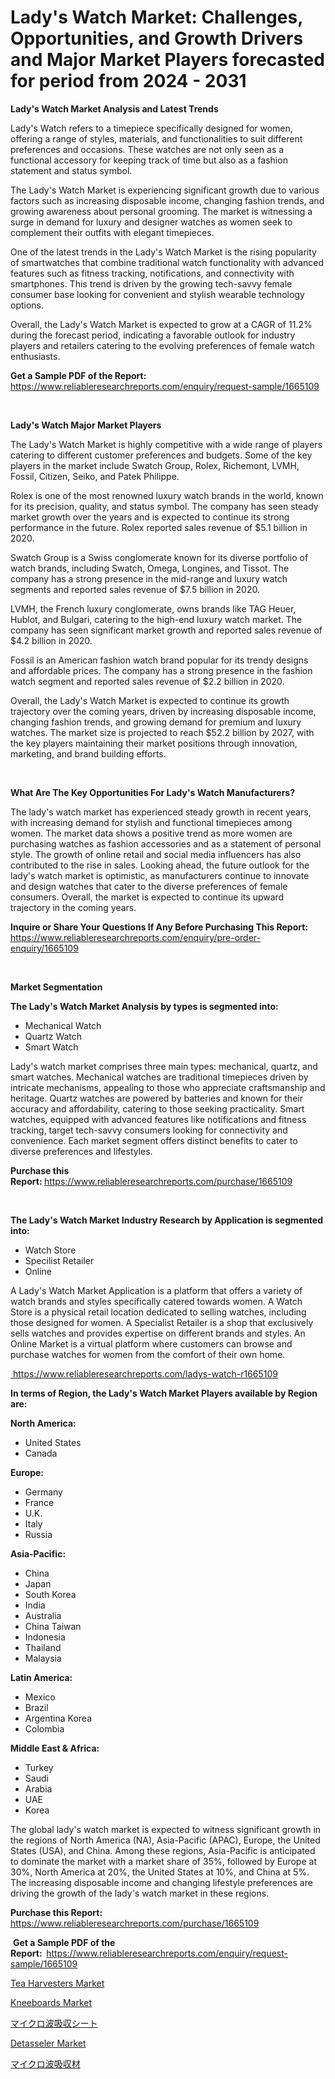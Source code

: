 <p><h1>Lady's Watch Market: Challenges, Opportunities, and Growth Drivers and Major Market Players forecasted for period from 2024 - 2031</h1></p><p><strong>Lady's Watch Market Analysis and Latest Trends</strong></p>
<p><p>Lady's Watch refers to a timepiece specifically designed for women, offering a range of styles, materials, and functionalities to suit different preferences and occasions. These watches are not only seen as a functional accessory for keeping track of time but also as a fashion statement and status symbol.</p><p>The Lady's Watch Market is experiencing significant growth due to various factors such as increasing disposable income, changing fashion trends, and growing awareness about personal grooming. The market is witnessing a surge in demand for luxury and designer watches as women seek to complement their outfits with elegant timepieces.</p><p>One of the latest trends in the Lady's Watch Market is the rising popularity of smartwatches that combine traditional watch functionality with advanced features such as fitness tracking, notifications, and connectivity with smartphones. This trend is driven by the growing tech-savvy female consumer base looking for convenient and stylish wearable technology options.</p><p>Overall, the Lady's Watch Market is expected to grow at a CAGR of 11.2% during the forecast period, indicating a favorable outlook for industry players and retailers catering to the evolving preferences of female watch enthusiasts.</p></p>
<p><strong>Get a Sample PDF of the Report:&nbsp;</strong> <a href="https://www.reliableresearchreports.com/enquiry/request-sample/1665109">https://www.reliableresearchreports.com/enquiry/request-sample/1665109</a></p>
<p>&nbsp;</p>
<p><strong>Lady's Watch Major Market Players</strong></p>
<p><p>The Lady's Watch Market is highly competitive with a wide range of players catering to different customer preferences and budgets. Some of the key players in the market include Swatch Group, Rolex, Richemont, LVMH, Fossil, Citizen, Seiko, and Patek Philippe.</p><p>Rolex is one of the most renowned luxury watch brands in the world, known for its precision, quality, and status symbol. The company has seen steady market growth over the years and is expected to continue its strong performance in the future. Rolex reported sales revenue of $5.1 billion in 2020.</p><p>Swatch Group is a Swiss conglomerate known for its diverse portfolio of watch brands, including Swatch, Omega, Longines, and Tissot. The company has a strong presence in the mid-range and luxury watch segments and reported sales revenue of $7.5 billion in 2020.</p><p>LVMH, the French luxury conglomerate, owns brands like TAG Heuer, Hublot, and Bulgari, catering to the high-end luxury watch market. The company has seen significant market growth and reported sales revenue of $4.2 billion in 2020.</p><p>Fossil is an American fashion watch brand popular for its trendy designs and affordable prices. The company has a strong presence in the fashion watch segment and reported sales revenue of $2.2 billion in 2020.</p><p>Overall, the Lady's Watch Market is expected to continue its growth trajectory over the coming years, driven by increasing disposable income, changing fashion trends, and growing demand for premium and luxury watches. The market size is projected to reach $52.2 billion by 2027, with the key players maintaining their market positions through innovation, marketing, and brand building efforts.</p></p>
<p>&nbsp;</p>
<p><strong>What Are The Key Opportunities For Lady's Watch Manufacturers?</strong></p>
<p><p>The lady's watch market has experienced steady growth in recent years, with increasing demand for stylish and functional timepieces among women. The market data shows a positive trend as more women are purchasing watches as fashion accessories and as a statement of personal style. The growth of online retail and social media influencers has also contributed to the rise in sales. Looking ahead, the future outlook for the lady's watch market is optimistic, as manufacturers continue to innovate and design watches that cater to the diverse preferences of female consumers. Overall, the market is expected to continue its upward trajectory in the coming years.</p></p>
<p><strong>Inquire or Share Your Questions If Any Before Purchasing This Report:</strong> <a href="https://www.reliableresearchreports.com/enquiry/pre-order-enquiry/1665109">https://www.reliableresearchreports.com/enquiry/pre-order-enquiry/1665109</a></p>
<p>&nbsp;</p>
<p><strong>Market Segmentation</strong></p>
<p><strong>The Lady's Watch Market Analysis by types is segmented into:</strong></p>
<p><ul><li>Mechanical Watch</li><li>Quartz Watch</li><li>Smart Watch</li></ul></p>
<p><p>Lady's watch market comprises three main types: mechanical, quartz, and smart watches. Mechanical watches are traditional timepieces driven by intricate mechanisms, appealing to those who appreciate craftsmanship and heritage. Quartz watches are powered by batteries and known for their accuracy and affordability, catering to those seeking practicality. Smart watches, equipped with advanced features like notifications and fitness tracking, target tech-savvy consumers looking for connectivity and convenience. Each market segment offers distinct benefits to cater to diverse preferences and lifestyles.</p></p>
<p><strong>Purchase this Report:&nbsp;</strong><a href="https://www.reliableresearchreports.com/purchase/1665109">https://www.reliableresearchreports.com/purchase/1665109</a></p>
<p>&nbsp;</p>
<p><strong>The Lady's Watch Market Industry Research by Application is segmented into:</strong></p>
<p><ul><li>Watch Store</li><li>Specilist Retailer</li><li>Online</li></ul></p>
<p><p>A Lady's Watch Market Application is a platform that offers a variety of watch brands and styles specifically catered towards women. A Watch Store is a physical retail location dedicated to selling watches, including those designed for women. A Specialist Retailer is a shop that exclusively sells watches and provides expertise on different brands and styles. An Online Market is a virtual platform where customers can browse and purchase watches for women from the comfort of their own home.</p></p>
<p><a href="https://www.reliableresearchreports.com/ladys-watch-r1665109">&nbsp;https://www.reliableresearchreports.com/ladys-watch-r1665109</a></p>
<p><strong>In terms of Region, the Lady's Watch Market Players available by Region are:</strong></p>
<p>
    <p> <strong> North America: </strong>
        <ul>
            <li>United States</li>
            <li>Canada</li>
        </ul>
        </p> 
    <p> <strong> Europe: </strong>
        <ul>
            <li>Germany</li>
            <li>France</li>
            <li>U.K.</li>
            <li>Italy</li>
            <li>Russia</li>
        </ul>
        </p> 
    <p> <strong> Asia-Pacific: </strong>
        <ul>
            <li>China</li>
            <li>Japan</li>
            <li>South Korea</li>
            <li>India</li>
            <li>Australia</li>
            <li>China Taiwan</li>
            <li>Indonesia</li>
            <li>Thailand</li>
            <li>Malaysia</li>
        </ul>
        </p> 
    <p> <strong> Latin America: </strong>
        <ul>
            <li>Mexico</li>
            <li>Brazil</li>
            <li>Argentina Korea</li>
            <li>Colombia</li>
        </ul>
        </p> 
    <p> <strong> Middle East & Africa: </strong>
        <ul>
            <li>Turkey</li>
            <li>Saudi</li>
            <li>Arabia</li>
            <li>UAE</li>
            <li>Korea</li>
        </ul>
    </p>
    </p>
<p><p>The global lady's watch market is expected to witness significant growth in the regions of North America (NA), Asia-Pacific (APAC), Europe, the United States (USA), and China. Among these regions, Asia-Pacific is anticipated to dominate the market with a market share of 35%, followed by Europe at 30%, North America at 20%, the United States at 10%, and China at 5%. The increasing disposable income and changing lifestyle preferences are driving the growth of the lady's watch market in these regions.</p></p>
<p><strong>Purchase this Report: </strong><a href="https://www.reliableresearchreports.com/purchase/1665109">https://www.reliableresearchreports.com/purchase/1665109</a></p>
<p>&nbsp;<strong>Get a Sample PDF of the Report:&nbsp;&nbsp;</strong><a href="https://www.reliableresearchreports.com/enquiry/request-sample/1665109">https://www.reliableresearchreports.com/enquiry/request-sample/1665109</a></p>
<p><strong></strong></p>
<p><p><a href="https://www.linkedin.com/pulse/tea-harvesters-market-size-outlook-forecast-2024-2031-hashub-xphpf">Tea Harvesters Market</a></p><p><a href="https://github.com/jodemen/Market-Research-Report-List-2/blob/main/kneeboards-market.md">Kneeboards Market</a></p><p><a href="https://github.com/dzy793153605/Market-Research-Report-List-2/blob/main/849219353422.md">マイクロ波吸収シート</a></p><p><a href="https://www.linkedin.com/pulse/detasselernbspmarket-focuses-market-share-size-projected-forecast-mj9xf">Detasseler Market</a></p><p><a href="https://github.com/EthanMorar2011/Market-Research-Report-List-1/blob/main/953252453423.md">マイクロ波吸収材</a></p></p>